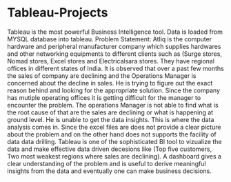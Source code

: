 # Tableau-Projects
Tableau is the most powerful Business Intelligence tool. Data is loaded from MYSQL database into tableau.
Problem Statement: Atliq is the computer hardware and peripheral manufacturer company which supplies hardwares and other networking equipments to different clients such as (Surge stores, Nomad stores, Excel stores and Electricalsara stores. They have regional offices in different states of India. It is observed that over a past few months the sales of company are declining and the Operations Manager is concerned about the decline in sales. He is trying to figure out the exact reason behind and looking for the appropriate solution. Since the company has mutiple operating offices it is getting difficult for the manager to encounter the problem. The operations Manager is not able to find what is the root cause of that are the sales are declining or what is happening at ground level. He is unable to get the data insights. This is where the data analysis comes in. Since the excel files are does not provide a clear picture about the problem and on the other hand does not supports the facility of data data drilling. 
                      Tableau is one of the sophisticated BI tool to vizualize the data and make effective data driven decesions like (Top five customers, Two most weakest regions where sales are declining). A dashboard gives a clear understanding of the problem and is useful to derive meaningful insights from the data and eventually one can make business decisions.
